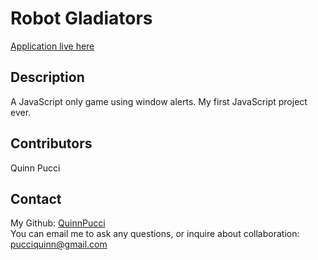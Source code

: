 # Robot Gladiators

  [Application live here](https://quinnpucci.github.io/robot-gladiators/)

  ## Description
  A JavaScript only game using window alerts. My first JavaScript project ever.

  ## Contributors
  Quinn Pucci
  
  ## Contact
  My Github: [QuinnPucci](https://github.com/QuinnPucci)
  </br>
  You can email me to ask any questions, or inquire about collaboration: pucciquinn@gmail.com
